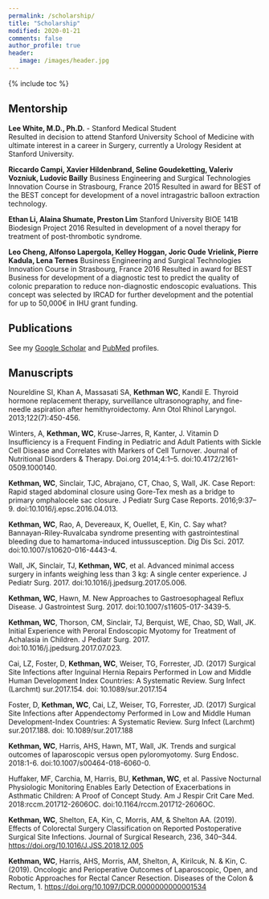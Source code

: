 ```yaml
---
permalink: /scholarship/
title: "Scholarship"
modified: 2020-01-21
comments: false
author_profile: true
header:
   image: /images/header.jpg
---
```


{% include toc %}

## Mentorship

**Lee White, M.D., Ph.D.** - Stanford Medical Student	
Resulted in decision to attend Stanford University School of Medicine with ultimate interest in a career in Surgery, currently a Urology Resident at Stanford University.

**Riccardo Campi, Xavier Hildenbrand, Seline Goudeketting, Valeriv Vozniuk, Ludovic Bailly**
Business Engineering and Surgical Technologies Innovation Course in Strasbourg, France	2015
Resulted in award for BEST of the BEST concept for development of a novel intragastric balloon extraction technology.

**Ethan Li, Alaina Shumate, Preston Lim**
Stanford University BIOE 141B Biodesign Project	2016
Resulted in development of a novel therapy for treatment of post-thrombotic syndrome.

**Leo Cheng, Alfonso Lapergola, Kelley Hoggan, Joric Oude Vrielink, Pierre Kadula, Lena Ternes**
Business Engineering and Surgical Technologies Innovation Course in Strasbourg, France	2016
Resulted in award for BEST Business for development of a diagnostic test to predict the quality of colonic preparation to reduce non-diagnostic endoscopic evaluations. This concept was selected by IRCAD for further development and the potential for up to 50,000€ in IHU grant funding.


## Publications

See my [Google Scholar](https://scholar.google.com/citations?user=Q43MriQAAAAJ&hl=en) and [PubMed](https://www.ncbi.nlm.nih.gov/pubmed/?term=william+kethman) profiles.

## Manuscripts

Noureldine SI, Khan A, Massasati SA, **Kethman WC**, Kandil E. Thyroid hormone replacement therapy, surveillance ultrasonography, and fine-needle aspiration after hemithyroidectomy. Ann Otol Rhinol Laryngol. 2013;122(7):450-456. 

Winters, A, **Kethman, WC**, Kruse-Jarres, R, Kanter, J. Vitamin D Insufficiency is a Frequent Finding in Pediatric and Adult Patients with Sickle Cell Disease and Correlates with Markers of Cell Turnover. Journal of Nutritional Disorders & Therapy. Doi.org 2014;4:1–5. doi:10.4172/2161-0509.1000140.

**Kethman, WC**, Sinclair, TJC, Abrajano, CT, Chao, S, Wall, JK. Case Report: Rapid staged abdominal closure using Gore-Tex mesh as a bridge to primary omphalocele sac closure. J Pediatr Surg Case Reports. 2016;9:37–9. doi:10.1016/j.epsc.2016.04.013.

**Kethman, WC**, Rao, A, Devereaux, K, Ouellet, E, Kin, C. Say what? Bannayan-Riley-Ruvalcaba syndrome presenting with gastrointestinal bleeding due to hamartoma-induced intussusception. Dig Dis Sci. 2017. doi:10.1007/s10620-016-4443-4.

Wall, JK, Sinclair, TJ, **Kethman, WC**, et al. Advanced minimal access surgery in infants weighing less than 3 kg: A single center experience. J Pediatr Surg. 2017. doi:10.1016/j.jpedsurg.2017.05.006.

**Kethman, WC**, Hawn, M. New Approaches to Gastroesophageal Reflux Disease. J Gastrointest Surg. 2017. doi:10.1007/s11605-017-3439-5.

**Kethman, WC**, Thorson, CM, Sinclair, TJ, Berquist, WE, Chao, SD, Wall, JK. Initial Experience with Peroral Endoscopic Myotomy for Treatment of Achalasia in Children. J Pediatr Surg. 2017. doi:10.1016/j.jpedsurg.2017.07.023.

Cai, LZ, Foster, D, **Kethman, WC**, Weiser, TG, Forrester, JD. (2017) Surgical Site Infections after Inguinal Hernia Repairs Performed in Low and Middle Human Development Index Countries: A Systematic Review. Surg Infect (Larchmt) sur.2017.154. doi: 10.1089/sur.2017.154

Foster, D, **Kethman, WC**, Cai, LZ, Weiser, TG, Forrester, JD. (2017) Surgical Site Infections after Appendectomy Performed in Low and Middle Human Development-Index Countries: A Systematic Review. Surg Infect (Larchmt) sur.2017.188. doi: 10.1089/sur.2017.188

**Kethman, WC**, Harris, AHS, Hawn, MT, Wall, JK. Trends and surgical outcomes of laparoscopic versus open pyloromyotomy. Surg Endosc. 2018:1-6. doi:10.1007/s00464-018-6060-0.

Huffaker, MF, Carchia, M, Harris, BU, **Kethman, WC**, et al. Passive Nocturnal Physiologic Monitoring Enables Early Detection of Exacerbations in Asthmatic Children: A Proof of Concept Study. Am J Respir Crit Care Med. 2018:rccm.201712-2606OC. doi:10.1164/rccm.201712-2606OC.

**Kethman, WC**, Shelton, EA, Kin, C, Morris, AM, & Shelton AA. (2019). Effects of Colorectal Surgery Classification on Reported Postoperative Surgical Site Infections. Journal of Surgical Research, 236, 340–344. https://doi.org/10.1016/J.JSS.2018.12.005

**Kethman, WC**, Harris, AHS, Morris, AM, Shelton, A, Kirilcuk, N. & Kin, C. (2019). Oncologic and Perioperative Outcomes of Laparoscopic, Open, and Robotic Approaches for Rectal Cancer Resection. Diseases of the Colon & Rectum, 1. https://doi.org/10.1097/DCR.0000000000001534

